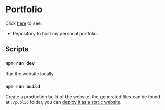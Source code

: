 # Portfolio

Click [here](http://www.lucalves.com.br) to see.

* Repository to host my personal portfolio.

## Scripts

### `npm run dev`

Run the website locally.

### `npm run build`

Create a production build of the website, the generated files can be found at `./public` folder, you can [deploy it as a static website](https://saber.land/docs/deployment.html).
